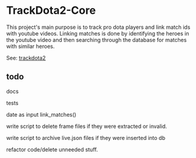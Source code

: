 # TrackDota2-Core
This project's main purpose is to track pro dota players and link match ids with youtube videos. Linking matches is done by identifying the heroes in the youtube video and then searching through the database for matches with similar heroes.

See: [trackdota2](https://www.trackdota2.com)


## todo
docs

tests

date as input link_matches()

write script to delete frame files if they were extracted or invalid.

write script to archive live.json files if they were inserted into db

refactor code/delete unneeded stuff.

